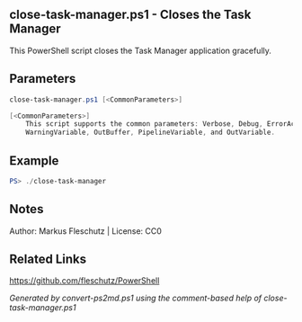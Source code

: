 ## close-task-manager.ps1 - Closes the Task Manager

This PowerShell script closes the Task Manager application gracefully.

## Parameters
```powershell
close-task-manager.ps1 [<CommonParameters>]

[<CommonParameters>]
    This script supports the common parameters: Verbose, Debug, ErrorAction, ErrorVariable, WarningAction, 
    WarningVariable, OutBuffer, PipelineVariable, and OutVariable.
```

## Example
```powershell
PS> ./close-task-manager

```

## Notes
Author: Markus Fleschutz | License: CC0

## Related Links
https://github.com/fleschutz/PowerShell

*Generated by convert-ps2md.ps1 using the comment-based help of close-task-manager.ps1*
